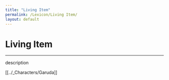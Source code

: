 ```yaml
---
title: "Living Item"
permalink: /Lexicon/Living Item/
layout: default
---
```

# Living Item
---
description

[[../_Characters/Garuda]]